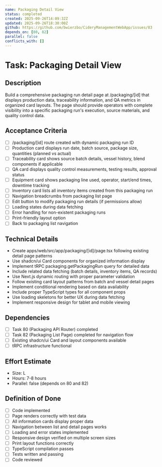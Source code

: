 ```yaml
---
name: Packaging Detail View
status: completed
created: 2025-09-26T14:09:32Z
updated: 2025-09-26T18:30:00Z
github: https://github.com/bwierzbo/CideryManagementWebApp/issues/83
depends_on: [80, 82]
parallel: false
conflicts_with: []
---
```


# Task: Packaging Detail View

## Description
Build a comprehensive packaging run detail page at /packaging/[id] that displays production data, traceability information, and QA metrics in organized card layouts. The page should provide operators with complete visibility into a specific packaging run's execution, source materials, and quality control data.

## Acceptance Criteria
- [ ] /packaging/[id] route created with dynamic packaging run ID
- [ ] Production card displays run date, batch source, package size, quantities (planned vs actual)
- [ ] Traceability card shows source batch details, vessel history, blend components if applicable
- [ ] QA card displays quality control measurements, testing results, approval status
- [ ] Equipment card shows packaging line used, operator, start/end times, downtime tracking
- [ ] Inventory card lists all inventory items created from this packaging run
- [ ] Navigation breadcrumbs from packaging list page
- [ ] Edit button to modify packaging run details (if permissions allow)
- [ ] Loading states during data fetching
- [ ] Error handling for non-existent packaging runs
- [ ] Print-friendly layout option
- [ ] Back to packaging list navigation

## Technical Details
- Create apps/web/src/app/packaging/[id]/page.tsx following existing detail page patterns
- Use shadcn/ui Card components for organized information display
- Implement tRPC packaging.getPackagingRun query for detailed data
- Include related data fetching (batch details, inventory items, QA records)
- Use Next.js dynamic routing with proper parameter validation
- Follow existing card layout patterns from batch and vessel detail pages
- Implement conditional rendering based on data availability
- Include proper TypeScript types for all component props
- Use loading skeletons for better UX during data fetching
- Implement responsive design for tablet and mobile viewing

## Dependencies
- [ ] Task 80 (Packaging API Router) completed
- [ ] Task 82 (Packaging List Page) completed for navigation flow
- [ ] Existing shadcn/ui Card and layout components available
- [ ] tRPC infrastructure functional

## Effort Estimate
- Size: L
- Hours: 7-8 hours
- Parallel: false (depends on 80 and 82)

## Definition of Done
- [ ] Code implemented
- [ ] Page renders correctly with test data
- [ ] All information cards display proper data
- [ ] Navigation between list and detail pages works
- [ ] Loading and error states implemented
- [ ] Responsive design verified on multiple screen sizes
- [ ] Print layout functions correctly
- [ ] TypeScript compilation passes
- [ ] Tests written and passing
- [ ] Code reviewed